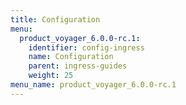 ```yaml
---
title: Configuration
menu:
  product_voyager_6.0.0-rc.1:
    identifier: config-ingress
    name: Configuration
    parent: ingress-guides
    weight: 25
menu_name: product_voyager_6.0.0-rc.1
---
```


